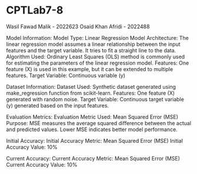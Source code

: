 # CPTLab7-8
Wasil Fawad Malik - 2022623
Osaid Khan Afridi - 2022488

Model Information:
Model Type: Linear Regression
Model Architecture: The linear regression model assumes a linear relationship between the input features and the target variable. It tries to fit a straight line to the data.
Algorithm Used: Ordinary Least Squares (OLS) method is commonly used for estimating the parameters of the linear regression model.
Features: One feature (X) is used in this example, but it can be extended to multiple features.
Target Variable: Continuous variable (y)

Dataset Information:
Dataset Used: Synthetic dataset generated using make_regression function from scikit-learn.
Features: One feature (X) generated with random noise.
Target Variable: Continuous target variable (y) generated based on the input features.

Evaluation Metrics:
Evaluation Metric Used: Mean Squared Error (MSE)
Purpose: MSE measures the average squared difference between the actual and predicted values. Lower MSE indicates better model performance.

Initial Accuracy:
Initial Accuracy Metric: Mean Squared Error (MSE)
Initial Accuracy Value: 10%

Current Accuracy:
Current Accuracy Metric: Mean Squared Error (MSE)
Current Accuracy Value: 10%
